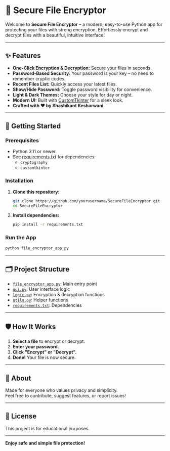 # 🔐 Secure File Encryptor

Welcome to **Secure File Encryptor** – a modern, easy-to-use Python app for protecting your files with strong encryption. Effortlessly encrypt and decrypt files with a beautiful, intuitive interface!

---

## ✨ Features

- **One-Click Encryption & Decryption:** Secure your files in seconds.
- **Password-Based Security:** Your password is your key – no need to remember cryptic codes.
- **Recent Files List:** Quickly access your latest files.
- **Show/Hide Password:** Toggle password visibility for convenience.
- **Light & Dark Themes:** Choose your style for day or night.
- **Modern UI:** Built with [CustomTkinter](https://github.com/TomSchimansky/CustomTkinter) for a sleek look.
- **Crafted with ❤️ by Shashikant Kesharwani**

---

## 🚀 Getting Started

### Prerequisites

- Python 3.11 or newer
- See [requirements.txt](requirements.txt) for dependencies:
  - `cryptography`
  - `customtkinter`

### Installation

1. **Clone this repository:**
    ```sh
    git clone https://github.com/yourusername/SecureFileEncryptor.git
    cd SecureFileEncryptor
    ```
2. **Install dependencies:**
    ```sh
    pip install -r requirements.txt
    ```

### Run the App

```sh
python file_encryptor_app.py
```

---

## 🗂️ Project Structure

- [`file_encryptor_app.py`](file_encryptor_app.py): Main entry point
- [`gui.py`](gui.py): User interface logic
- [`logic.py`](logic.py): Encryption & decryption functions
- [`utils.py`](utils.py): Helper functions
- [`requirements.txt`](requirements.txt): Dependencies

---

## 🛡️ How It Works

1. **Select a file** to encrypt or decrypt.
2. **Enter your password.**
3. **Click "Encrypt" or "Decrypt".**
4. **Done!** Your file is now secure.

---

## 📣 About

Made for everyone who values privacy and simplicity.  
Feel free to contribute, suggest features, or report issues!

---

## 📜 License

This project is for educational purposes.

---

**Enjoy safe and simple file protection!**

